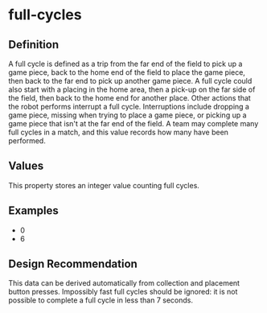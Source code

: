 # full-cycles

## Definition
A full cycle is defined as a trip from the far end of the field to pick up a game piece, back to the home end of the field to place the game piece, then back to the far end to pick up another game piece. A full cycle could also start with a placing in the home area, then a pick-up on the far side of the field, then back to the home end for another place.  Other actions that the robot performs interrupt a full cycle. Interruptions include dropping a game piece, missing when trying to place a game piece, or picking up a game piece that isn't at the far end of the field.  A team may complete many full cycles in a match, and this value records how many have been performed.

## Values
This property stores an integer value counting full cycles.

## Examples
- 0
- 6

## Design Recommendation
This data can be derived automatically from collection and placement button presses. Impossibly fast full cycles should be ignored: it is not possible to complete a full cycle in less than 7 seconds.
